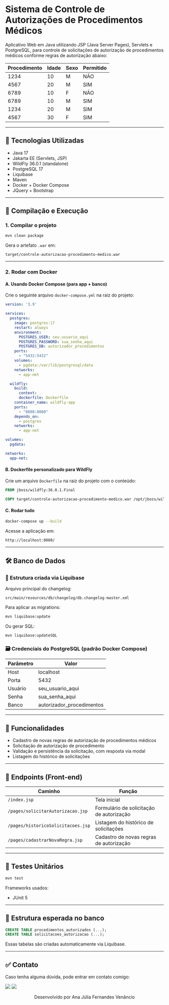 # Sistema de Controle de Autorizações de Procedimentos Médicos

Aplicativo Web em Java utilizando JSP (Java Server Pages), Servlets e PostgreSQL, para controle de solicitações de autorização de procedimentos médicos conforme regras de autorização abaixo:

| Procedimento | Idade  | Sexo |Permitido |
| ------------ | ------ |----- |----------|
| 1234         | 10     | M    | NÃO      |
| 4567         | 20     | M    | SIM      |
| 6789         | 10     | F    | NÃO      |
| 6789         | 10     | M    | SIM      |
| 1234         | 20     | M    | SIM      |
| 4567         | 30     | F    | SIM      |
---

## 🚀 Tecnologias Utilizadas

* Java 17
* Jakarta EE (Servlets, JSP)
* WildFly 36.0.1 (standalone)
* PostgreSQL 17
* Liquibase
* Maven
* Docker + Docker Compose
* JQuery + Bootstrap

---

## 🧪 Compilação e Execução

### 1. Compilar o projeto

```bash
mvn clean package
```

Gera o artefato `.war` em:

```
target/controle-autorizacao-procedimento-medico.war
```

---

### 2. Rodar com Docker

#### A. Usando Docker Compose (para app + banco)

Crie o seguinte arquivo `docker-compose.yml` na raiz do projeto:

```yaml
version: '3.9'

services:
  postgres:
    image: postgres:17
    restart: always
    environment:
      POSTGRES_USER: seu_usuario_aqui
      POSTGRES_PASSWORD: sua_senha_aqui
      POSTGRES_DB: autorizador_procedimentos
    ports:
      - "5432:5432"
    volumes:
      - pgdata:/var/lib/postgresql/data
    networks:
      - app-net

  wildfly:
    build:
      context: .
      dockerfile: Dockerfile
    container_name: wildfly-app
    ports:
      - "8080:8080"
    depends_on:
      - postgres
    networks:
      - app-net

volumes:
  pgdata:

networks:
  app-net:
```

#### B. Dockerfile personalizado para WildFly

Crie um arquivo `Dockerfile` na raiz do projeto com o conteúdo:

```Dockerfile
FROM jboss/wildfly:36.0.1.Final

COPY target/controle-autorizacao-procedimento-medico.war /opt/jboss/wildfly/standalone/deployments/ROOT.war
```

#### C. Rodar tudo

```bash
docker-compose up --build
```

Acesse a aplicação em:

```
http://localhost:8080/
```

---

## 🛠 Banco de Dados

### 🔧 Estrutura criada via Liquibase

Arquivo principal do changelog:

```
src/main/resources/db/changelog/db.changelog-master.xml
```

Para aplicar as migrations:

```bash
mvn liquibase:update
```

Ou gerar SQL:

```bash
mvn liquibase:updateSQL
```

### 🗃️ Credenciais do PostgreSQL (padrão Docker Compose)

| Parâmetro | Valor                      |
| --------- | -------------------------- |
| Host      | localhost                  |
| Porta     | 5432                       |
| Usuário   | seu_usuario_aqui           |
| Senha     | sua_senha_aqui             |
| Banco     | autorizador\_procedimentos |

---

## 🔄 Funcionalidades

* Cadastro de novas regras de autorização de procedimentos médicos
* Solicitação de autorização de procedimento
* Validação e persistência da solicitação, com resposta via modal
* Listagem do histórico de solicitações

---

## 📍 Endpoints (Front-end)

| Caminho                                     | Função                                             |  
| ------------------------------------------- | -------------------------------------------------- |
| `/index.jsp`                             | Tela inicial                                       |
| `/pages/solicitarAutorizacao.jsp`  | Formulário de solicitação de autorização           |
| `/pages/historicoSolicitacoes.jsp` | Listagem do histórico de solicitações              |
| `/pages/cadastrarNovaRegra.jsp`     | Cadastro de novas regras de autorização            |

---

## 🧪 Testes Unitários

```bash
mvn test
```

Frameworks usados:

* JUnit 5

---

## 📁 Estrutura esperada no banco

```sql
CREATE TABLE procedimentos_autorizados (...);
CREATE TABLE solicitacoes_autorizacao (...);
```

Essas tabelas são criadas automaticamente via Liquibase.

---

## ✅ Contato

Caso tenha alguma dúvida, pode entrar em contato comigo:

<a href = "mailto:anajuliafv88@gmail.com"><img src="https://img.shields.io/badge/Gmail-D14836?style=for-the-badge&logo=gmail&logoColor=white"></a> 
<a href="https://www.linkedin.com/in/ajuliafernandesv/" target="_blank"><img src="https://img.shields.io/badge/-LinkedIn-%230077B5?style=for-the-badge&logo=linkedin&logoColor=white" target="_blank"></a>

<p align="center"> Desenvolvido por Ana Júlia Fernandes Venâncio </
